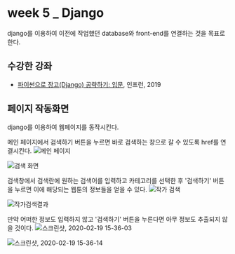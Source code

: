 # week 5 _ Django
django를 이용하여 이전에 작업했던 database와 front-end를 연결하는 것을 목표로 한다.

## 수강한 강좌
* [파이썬으로 장고(Django) 공략하기: 입문](https://www.inflearn.com/course/django-course#), 인프런, 2019


## 페이지 작동화면
django를 이용하여 웹페이지를 동작시킨다.

메인 페이지에서 검색하기 버튼을 누르면 바로 검색하는 창으로 갈 수 있도록 href를 연결시킨다.
![메인 페이지](https://user-images.githubusercontent.com/48376471/74810500-d7126a80-5332-11ea-963b-dbfc67c2d1fc.png)
>>
![검색 화면](https://user-images.githubusercontent.com/48376471/74810543-f0b3b200-5332-11ea-8241-263c2a79134f.png)


검색창에서 검색란에 원하는 검색어를 입력하고 카테고리를 선택한 후 '검색하기' 버튼을 누르면 이에 해당되는 웹툰의 정보들을 얻을 수 있다.
![작가 검색](https://user-images.githubusercontent.com/48376471/74810694-48eab400-5333-11ea-809a-db825e209d8e.png)
>>
![작가검색결과](https://user-images.githubusercontent.com/48376471/74810722-57d16680-5333-11ea-9fde-19f71ab2a04f.png)

만약 어떠한 정보도 입력하지 않고 '검색하기' 버튼을 누른다면 아무 정보도 추출되지 않을 것이다.
![스크린샷, 2020-02-19 15-36-03](https://user-images.githubusercontent.com/48376471/74810805-83545100-5333-11ea-8e87-d1b296753a1c.png)
>>
![스크린샷, 2020-02-19 15-36-14](https://user-images.githubusercontent.com/48376471/74810855-a121b600-5333-11ea-8d10-b4fc3dac4c8c.png)
